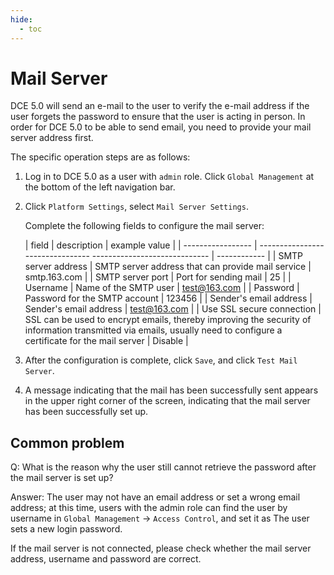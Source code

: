 ```yaml
---
hide:
  - toc
---
```


# Mail Server

DCE 5.0 will send an e-mail to the user to verify the e-mail address if the user forgets the password to ensure that the user is acting in person.
In order for DCE 5.0 to be able to send email, you need to provide your mail server address first.

The specific operation steps are as follows:

1. Log in to DCE 5.0 as a user with `admin` role. Click `Global Management` at the bottom of the left navigation bar.

    

1. Click `Platform Settings`, select `Mail Server Settings`.

    

    Complete the following fields to configure the mail server:

    | field | description | example value |
    | ----------------- | -------------------------------- ----------------------------- | ------------ |
    | SMTP server address | SMTP server address that can provide mail service | smtp.163.com |
    | SMTP server port | Port for sending mail | 25 |
    | Username | Name of the SMTP user | test@163.com |
    | Password | Password for the SMTP account | 123456 |
    | Sender's email address | Sender's email address | test@163.com |
    | Use SSL secure connection | SSL can be used to encrypt emails, thereby improving the security of information transmitted via emails, usually need to configure a certificate for the mail server | Disable |

1. After the configuration is complete, click `Save`, and click `Test Mail Server`.

    

1. A message indicating that the mail has been successfully sent appears in the upper right corner of the screen, indicating that the mail server has been successfully set up.

    

## Common problem

Q: What is the reason why the user still cannot retrieve the password after the mail server is set up?

Answer: The user may not have an email address or set a wrong email address; at this time, users with the admin role can find the user by username in `Global Management` -> `Access Control`, and set it as The user sets a new login password.

If the mail server is not connected, please check whether the mail server address, username and password are correct.